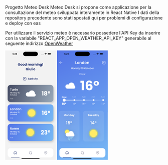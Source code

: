 Progetto Meteo Desk
Meteo Desk si propone come applicazione per la consultazione del meteo sviluppata interamente in React Native
I dati della repository precedente sono stati spostati quì per problemi di configurazione e deploy con eas

Per utilizzare il servizio meteo è necessario possedere l'API Key da inserire con la variabile "REACT_APP_OPEN_WEATHER_API_KEY" generabile al seguente indirizzo <a href="https://openweathermap.org/api">OpenWeather<a>


<img src="https://github.com/Giulio987/meteo-rn/blob/main/assets/app_img_1.png" alt="IMG_1" style="height: 350px !important;width: auto !important;" ></a>
<img src="https://github.com/Giulio987/meteo-rn/blob/main/assets/app_img_2.png" alt="IMG_2" style="height: 350px !important;width: auto !important;" ></a>
